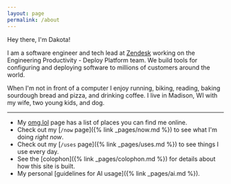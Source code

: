 ```yaml
---
layout: page
permalink: /about
---
```


Hey there, I'm Dakota!

I am a software engineer and tech lead at [Zendesk](https://www.zendesk.com) working on the Engineering Productivity - Deploy Platform team.
We build tools for configuring and deploying software to millions of customers around the world.

When I'm not in front of a computer I enjoy running, biking, reading, baking sourdough bread and pizza, and drinking coffee.
I live in Madison, WI with my wife, two young kids, and dog.

---

- My [omg.lol](https://dakota.omg.lol/) page has a list of places you can find me online.
- Check out my [`/now` page]({% link _pages/now.md %}) to see what I'm doing _right now_.
- Check out my [`/uses` page]({% link _pages/uses.md %}) to see things I use every day.
- See the [colophon]({% link _pages/colophon.md %}) for details about how this site is built.
- My personal [guidelines for AI usage]({% link _pages/ai.md %}).
